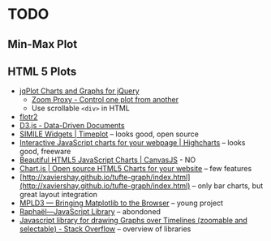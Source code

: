 # TODO
## Min-Max Plot

## HTML 5 Plots
* [jqPlot Charts and Graphs for jQuery](http://www.jqplot.com/)
	* [Zoom Proxy - Control one plot from another](http://www.jqplot.com/deploy/dist/examples/zoomProxy.html)
	* Use scrollable `<div>` in HTML
* [flotr2](http://humblesoftware.com/flotr2/)
* [D3.js - Data-Driven Documents](http://d3js.org/)
* [SIMILE Widgets | Timeplot](http://www.simile-widgets.org/timeplot/) – looks
  good, open source
* [Interactive JavaScript charts for your webpage | Highcharts](http://www.highcharts.com/)
  – looks good, freeware
* [Beautiful HTML5 JavaScript Charts | CanvasJS](http://canvasjs.com/) - NO
* [Chart.js | Open source HTML5 Charts for your website](http://www.chartjs.org/)
  – few features
* [http://xaviershay.github.io/tufte-graph/index.html](http://xaviershay.github.io/tufte-graph/index.html)
  – only bar charts, but great layout integration
* [MPLD3 — Bringing Matplotlib to the Browser](http://mpld3.github.io/) – young
  project
* [Raphaël—JavaScript Library](http://raphaeljs.com/) – abondoned
* [Javascript library for drawing Graphs over Timelines (zoomable and selectable) - Stack Overflow](http://stackoverflow.com/questions/1890434/javascript-library-for-drawing-graphs-over-timelines-zoomable-and-selectable) – overview of libraries